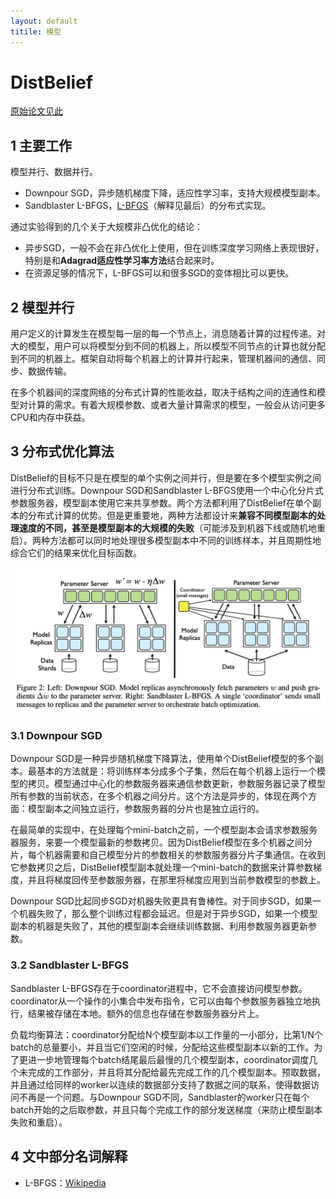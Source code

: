 ```yaml
---
layout: default
titile: 模型
---
```


# DistBelief

[原始论文见此](https://static.googleusercontent.com/media/research.google.com/zh-CN//archive/large_deep_networks_nips2012.pdf)

## 1 主要工作

模型并行、数据并行。

- Downpour SGD，异步随机梯度下降，适应性学习率，支持大规模模型副本。
- Sandblaster L-BFGS，<u>L-BFGS</u>（解释见最后）的分布式实现。

通过实验得到的几个关于大规模非凸优化的结论：

- 异步SGD，一般不会在非凸优化上使用，但在训练深度学习网络上表现很好，特别是和**Adagrad适应性学习率方法**结合起来时。
- 在资源足够的情况下，L-BFGS可以和很多SGD的变体相比可以更快。



## 2 模型并行

用户定义的计算发生在模型每一层的每一个节点上，消息随着计算的过程传递。对大的模型，用户可以将模型分到不同的机器上，所以模型不同节点的计算也就分配到不同的机器上。框架自动将每个机器上的计算并行起来，管理机器间的通信、同步、数据传输。

在多个机器间的深度网络的分布式计算的性能收益，取决于结构之间的连通性和模型对计算的需求。有着大规模参数、或者大量计算需求的模型，一般会从访问更多CPU和内存中获益。



## 3 分布式优化算法

DistBelief的目标不只是在模型的单个实例之间并行，但是要在多个模型实例之间进行分布式训练。Downpour SGD和Sandblaster L-BFGS使用一个中心化分片式参数服务器，模型副本使用它来共享参数。两个方法都利用了DistBelief在单个副本的分布式计算的优势。但是更重要地，两种方法都设计来**兼容不同模型副本的处理速度的不同，甚至是模型副本的大规模的失败**（可能涉及到机器下线或随机地重启）。两种方法都可以同时地处理很多模型副本中不同的训练样本，并且周期性地综合它们的结果来优化目标函数。



![DistBelief-1](./1_DistBelief-1.png)



### 3.1 Downpour SGD

Downpour SGD是一种异步随机梯度下降算法，使用单个DistBelief模型的多个副本。最基本的方法就是：将训练样本分成多个子集，然后在每个机器上运行一个模型的拷贝。模型通过中心化的参数服务器来通信参数更新，参数服务器记录了模型所有参数的当前状态，在多个机器之间分片。这个方法是异步的，体现在两个方面：模型副本之间独立运行，参数服务器的分片也是独立运行的。

在最简单的实现中，在处理每个mini-batch之前，一个模型副本会请求参数服务器服务，来要一个模型最新的参数拷贝。因为DistBelief模型在多个机器之间分片，每个机器需要和自己模型分片的参数相关的参数服务器分片子集通信。在收到它参数拷贝之后，DistBelief模型副本就处理一个mini-batch的数据来计算参数梯度，并且将梯度回传至参数服务器，在那里将梯度应用到当前参数模型的参数上。

Downpour SGD比起同步SGD对机器失败更具有鲁棒性。对于同步SGD，如果一个机器失败了，那么整个训练过程都会延迟。但是对于异步SGD，如果一个模型副本的机器是失败了，其他的模型副本会继续训练数据、利用参数服务器更新参数。


### 3.2 Sandblaster L-BFGS

Sandblaster L-BFGS存在于coordinator进程中，它不会直接访问模型参数。coordinator从一个操作的小集合中发布指令，它可以由每个参数服务器独立地执行，结果被存储在本地。额外的信息也存储在参数服务器分片上。

负载均衡算法：coordinator分配给N个模型副本以工作量的一小部分，比第1/N个batch的总量要小，并且当它们空闲的时候，分配给这些模型副本以新的工作。为了更进一步地管理每个batch结尾最后最慢的几个模型副本，coordinator调度几个未完成的工作部分，并且将其分配给最先完成工作的几个模型副本。预取数据，并且通过给同样的worker以连续的数据部分支持了数据之间的联系，使得数据访问不再是一个问题。与Downpour SGD不同，Sandblaster的worker只在每个batch开始的之后取参数，并且只每个完成工作的部分发送梯度（来防止模型副本失败和重启）。


## 4 文中部分名词解释

- L-BFGS：[Wikipedia](https://en.wikipedia.org/wiki/Limited-memory_BFGS)
